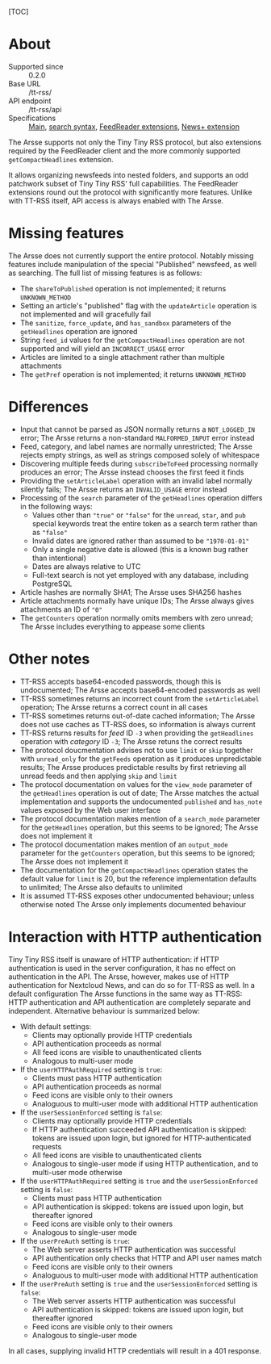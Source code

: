 [TOC]

# About

<dl>
    <dt>Supported since</dt>
        <dd>0.2.0</dd>
    <dt>Base URL</dt>
        <dd>/tt-rss/</dd>
    <dt>API endpoint</dt>
        <dd>/tt-rss/api</dd>
    <dt>Specifications</dt>
        <dd><a href="https://git.tt-rss.org/git/tt-rss/wiki/ApiReference">Main</a>, <a href="https://git.tt-rss.org/fox/tt-rss/wiki/SearchSyntax">search syntax</a>, <a href="https://github.com/jangernert/FeedReader/blob/master/data/tt-rss-feedreader-plugin/README.md">FeedReader extensions</a>, <a href="https://github.com/hrk/tt-rss-newsplus-plugin/blob/master/README.md">News+ extension</a></dd>
</dl>

The Arsse supports not only the Tiny Tiny RSS protocol, but also extensions required by the FeedReader client and the more commonly supported `getCompactHeadlines` extension.

It allows organizing newsfeeds into nested folders, and supports an odd patchwork subset of Tiny Tiny RSS' full capabilities. The FeedReader extensions round out the protocol with significantly more features. Unlike with TT-RSS itself, API access is always enabled with The Arsse.

# Missing features

The Arsse does not currently support the entire protocol. Notably missing features include manipulation of the special "Published" newsfeed, as well as searching. The full list of missing features is as follows:

- The `shareToPublished` operation is not implemented; it returns `UNKNOWN_METHOD`
- Setting an article's "published" flag with the `updateArticle` operation is not implemented and will gracefully fail
- The `sanitize`, `force_update`, and `has_sandbox` parameters of the `getHeadlines` operation are ignored
- String `feed_id` values for the `getCompactHeadlines` operation are not supported and will yield an `INCORRECT_USAGE` error
- Articles are limited to a single attachment rather than multiple attachments
- The `getPref` operation is not implemented; it returns `UNKNOWN_METHOD`

# Differences

- Input that cannot be parsed as JSON normally returns a `NOT_LOGGED_IN` error; The Arsse returns a non-standard `MALFORMED_INPUT` error instead
- Feed, category, and label names are normally unrestricted; The Arsse rejects empty strings, as well as strings composed solely of whitespace
- Discovering multiple feeds during `subscribeToFeed` processing normally produces an error; The Arsse instead chooses the first feed it finds
- Providing the `setArticleLabel` operation with an invalid label normally silently fails; The Arsse returns an `INVALID_USAGE` error instead
- Processing of the `search` parameter of the `getHeadlines` operation differs in the following ways:
    - Values other than `"true"` or `"false"` for the `unread`, `star`, and `pub` special keywords treat the entire token as a search term rather than as `"false"`
    - Invalid dates are ignored rather than assumed to be `"1970-01-01"`
    - Only a single negative date is allowed (this is a known bug rather than intentional)
    - Dates are always relative to UTC
    - Full-text search is not yet employed with any database, including PostgreSQL
- Article hashes are normally SHA1; The Arsse uses SHA256 hashes
- Article attachments normally have unique IDs; The Arsse always gives attachments an ID of `"0"`
- The `getCounters` operation normally omits members with zero unread; The Arsse includes everything to appease some clients

# Other notes

- TT-RSS accepts base64-encoded passwords, though this is undocumented; The Arsse accepts base64-encoded passwords as well
- TT-RSS sometimes returns an incorrect count from the `setArticleLabel` operation; The Arsse returns a correct count in all cases
- TT-RSS sometimes returns out-of-date cached information; The Arsse does not use caches as TT-RSS does, so information is always current
- TT-RSS returns results for _feed_ ID `-3` when providing the `getHeadlines` operation with _category_ ID `-3`; The Arsse retuns the correct results
- The protocol doucmentation advises not to use `limit` or `skip` together with `unread_only` for the `getFeeds` operation as it produces unpredictable results; The Arsse produces predictable results by first retrieving all unread feeds and then applying `skip` and `limit`
- The protocol documentation on values for the `view_mode` parameter of the `getHeadlines` operation is out of date; The Arsse matches the actual implementation and supports the undocumented `published` and `has_note` values exposed by the Web user interface
- The protocol documentation makes mention of a `search_mode` parameter for the `getHeadlines` operation, but this seems to be ignored; The Arsse does not implement it
- The protocol documentation makes mention of an `output_mode` parameter for the `getCounters` operation, but this seems to be ignored; The Arsse does not implement it
- The documentation for the `getCompactHeadlines` operation states the default value for `limit` is 20, but the reference implementation defaults to unlimited; The Arsse also defaults to unlimited
- It is assumed TT-RSS exposes other undocumented behaviour; unless otherwise noted The Arsse only implements documented behaviour

# Interaction with HTTP authentication

Tiny Tiny RSS itself is unaware of HTTP authentication: if HTTP authentication is used in the server configuration, it has no effect on authentication in the API. The Arsse, however, makes use of HTTP authentication for Nextcloud News, and can do so for TT-RSS as well. In a default configuration The Arsse functions in the same way as TT-RSS: HTTP authentication and API authentication are completely separate and independent. Alternative behaviour is summarized below:

- With default settings:
    - Clients may optionally provide HTTP credentials
    - API authentication proceeds as normal
    - All feed icons are visible to unauthenticated clients
    - Analogous to multi-user mode
- If the `userHTTPAuthRequired` setting is `true`:
    - Clients must pass HTTP authentication
    - API authentication proceeds as normal
    - Feed icons are visible only to their owners
    - Analoguous to multi-user mode with additional HTTP authentication
- If the `userSessionEnforced` setting is `false`:
    - Clients may optionally provide HTTP credentials
    - If HTTP authentication succeeded API authentication is skipped: tokens are issued upon login, but ignored for HTTP-authenticated requests
    - All feed icons are visible to unauthenticated clients
    - Analogous to single-user mode if using HTTP authentication, and to multi-user mode otherwise
- If the `userHTTPAuthRequired` setting is `true` and the `userSessionEnforced` setting is `false`:
    - Clients must pass HTTP authentication
    - API authentication is skipped: tokens are issued upon login, but thereafter ignored
    - Feed icons are visible only to their owners
    - Analogous to single-user mode
- If the `userPreAuth` setting is `true`:
    - The Web server asserts HTTP authentication was successful
    - API authentication only checks that HTTP and API user names match
    - Feed icons are visible only to their owners
    - Analoguous to multi-user mode with additional HTTP authentication
- If the `userPreAuth` setting is `true` and the `userSessionEnforced` setting is `false`:
    - The Web server asserts HTTP authentication was successful
    - API authentication is skipped: tokens are issued upon login, but thereafter ignored
    - Feed icons are visible only to their owners
    - Analogous to single-user mode

In all cases, supplying invalid HTTP credentials will result in a 401 response.
